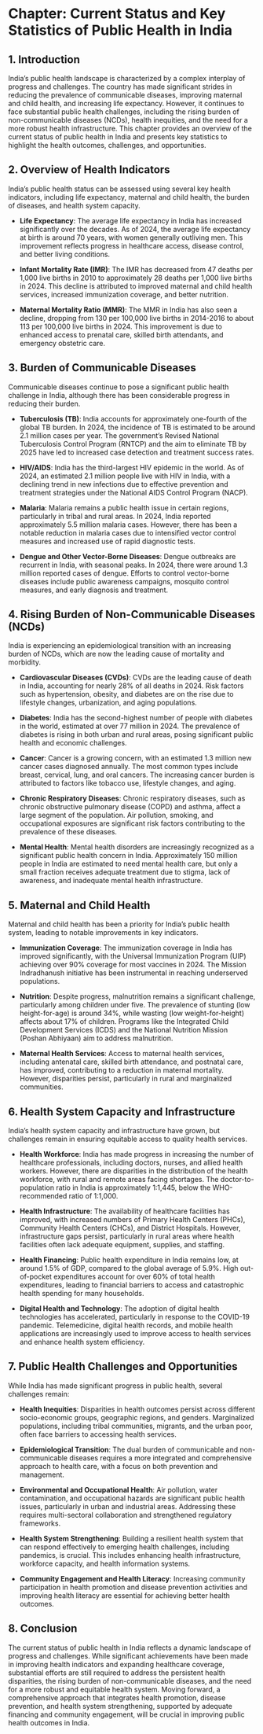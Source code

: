 # Chapter: Current Status and Key Statistics of Public Health in India

## 1. **Introduction**

India’s public health landscape is characterized by a complex interplay of progress and challenges. The country has made significant strides in reducing the prevalence of communicable diseases, improving maternal and child health, and increasing life expectancy. However, it continues to face substantial public health challenges, including the rising burden of non-communicable diseases (NCDs), health inequities, and the need for a more robust health infrastructure. This chapter provides an overview of the current status of public health in India and presents key statistics to highlight the health outcomes, challenges, and opportunities.

## 2. **Overview of Health Indicators**

India’s public health status can be assessed using several key health indicators, including life expectancy, maternal and child health, the burden of diseases, and health system capacity.

- **Life Expectancy**: The average life expectancy in India has increased significantly over the decades. As of 2024, the average life expectancy at birth is around 70 years, with women generally outliving men. This improvement reflects progress in healthcare access, disease control, and better living conditions.

- **Infant Mortality Rate (IMR)**: The IMR has decreased from 47 deaths per 1,000 live births in 2010 to approximately 28 deaths per 1,000 live births in 2024. This decline is attributed to improved maternal and child health services, increased immunization coverage, and better nutrition.

- **Maternal Mortality Ratio (MMR)**: The MMR in India has also seen a decline, dropping from 130 per 100,000 live births in 2014-2016 to about 113 per 100,000 live births in 2024. This improvement is due to enhanced access to prenatal care, skilled birth attendants, and emergency obstetric care.

## 3. **Burden of Communicable Diseases**

Communicable diseases continue to pose a significant public health challenge in India, although there has been considerable progress in reducing their burden.

- **Tuberculosis (TB)**: India accounts for approximately one-fourth of the global TB burden. In 2024, the incidence of TB is estimated to be around 2.1 million cases per year. The government’s Revised National Tuberculosis Control Program (RNTCP) and the aim to eliminate TB by 2025 have led to increased case detection and treatment success rates.

- **HIV/AIDS**: India has the third-largest HIV epidemic in the world. As of 2024, an estimated 2.1 million people live with HIV in India, with a declining trend in new infections due to effective prevention and treatment strategies under the National AIDS Control Program (NACP).

- **Malaria**: Malaria remains a public health issue in certain regions, particularly in tribal and rural areas. In 2024, India reported approximately 5.5 million malaria cases. However, there has been a notable reduction in malaria cases due to intensified vector control measures and increased use of rapid diagnostic tests.

- **Dengue and Other Vector-Borne Diseases**: Dengue outbreaks are recurrent in India, with seasonal peaks. In 2024, there were around 1.3 million reported cases of dengue. Efforts to control vector-borne diseases include public awareness campaigns, mosquito control measures, and early diagnosis and treatment.

## 4. **Rising Burden of Non-Communicable Diseases (NCDs)**

India is experiencing an epidemiological transition with an increasing burden of NCDs, which are now the leading cause of mortality and morbidity.

- **Cardiovascular Diseases (CVDs)**: CVDs are the leading cause of death in India, accounting for nearly 28% of all deaths in 2024. Risk factors such as hypertension, obesity, and diabetes are on the rise due to lifestyle changes, urbanization, and aging populations.

- **Diabetes**: India has the second-highest number of people with diabetes in the world, estimated at over 77 million in 2024. The prevalence of diabetes is rising in both urban and rural areas, posing significant public health and economic challenges.

- **Cancer**: Cancer is a growing concern, with an estimated 1.3 million new cancer cases diagnosed annually. The most common types include breast, cervical, lung, and oral cancers. The increasing cancer burden is attributed to factors like tobacco use, lifestyle changes, and aging.

- **Chronic Respiratory Diseases**: Chronic respiratory diseases, such as chronic obstructive pulmonary disease (COPD) and asthma, affect a large segment of the population. Air pollution, smoking, and occupational exposures are significant risk factors contributing to the prevalence of these diseases.

- **Mental Health**: Mental health disorders are increasingly recognized as a significant public health concern in India. Approximately 150 million people in India are estimated to need mental health care, but only a small fraction receives adequate treatment due to stigma, lack of awareness, and inadequate mental health infrastructure.

## 5. **Maternal and Child Health**

Maternal and child health has been a priority for India’s public health system, leading to notable improvements in key indicators.

- **Immunization Coverage**: The immunization coverage in India has improved significantly, with the Universal Immunization Program (UIP) achieving over 90% coverage for most vaccines in 2024. The Mission Indradhanush initiative has been instrumental in reaching underserved populations.

- **Nutrition**: Despite progress, malnutrition remains a significant challenge, particularly among children under five. The prevalence of stunting (low height-for-age) is around 34%, while wasting (low weight-for-height) affects about 17% of children. Programs like the Integrated Child Development Services (ICDS) and the National Nutrition Mission (Poshan Abhiyaan) aim to address malnutrition.

- **Maternal Health Services**: Access to maternal health services, including antenatal care, skilled birth attendance, and postnatal care, has improved, contributing to a reduction in maternal mortality. However, disparities persist, particularly in rural and marginalized communities.

## 6. **Health System Capacity and Infrastructure**

India’s health system capacity and infrastructure have grown, but challenges remain in ensuring equitable access to quality health services.

- **Health Workforce**: India has made progress in increasing the number of healthcare professionals, including doctors, nurses, and allied health workers. However, there are disparities in the distribution of the health workforce, with rural and remote areas facing shortages. The doctor-to-population ratio in India is approximately 1:1,445, below the WHO-recommended ratio of 1:1,000.

- **Health Infrastructure**: The availability of healthcare facilities has improved, with increased numbers of Primary Health Centers (PHCs), Community Health Centers (CHCs), and District Hospitals. However, infrastructure gaps persist, particularly in rural areas where health facilities often lack adequate equipment, supplies, and staffing.

- **Health Financing**: Public health expenditure in India remains low, at around 1.5% of GDP, compared to the global average of 5.9%. High out-of-pocket expenditures account for over 60% of total health expenditures, leading to financial barriers to access and catastrophic health spending for many households.

- **Digital Health and Technology**: The adoption of digital health technologies has accelerated, particularly in response to the COVID-19 pandemic. Telemedicine, digital health records, and mobile health applications are increasingly used to improve access to health services and enhance health system efficiency.

## 7. **Public Health Challenges and Opportunities**

While India has made significant progress in public health, several challenges remain:

- **Health Inequities**: Disparities in health outcomes persist across different socio-economic groups, geographic regions, and genders. Marginalized populations, including tribal communities, migrants, and the urban poor, often face barriers to accessing health services.

- **Epidemiological Transition**: The dual burden of communicable and non-communicable diseases requires a more integrated and comprehensive approach to health care, with a focus on both prevention and management.

- **Environmental and Occupational Health**: Air pollution, water contamination, and occupational hazards are significant public health issues, particularly in urban and industrial areas. Addressing these requires multi-sectoral collaboration and strengthened regulatory frameworks.

- **Health System Strengthening**: Building a resilient health system that can respond effectively to emerging health challenges, including pandemics, is crucial. This includes enhancing health infrastructure, workforce capacity, and health information systems.

- **Community Engagement and Health Literacy**: Increasing community participation in health promotion and disease prevention activities and improving health literacy are essential for achieving better health outcomes.

## 8. **Conclusion**

The current status of public health in India reflects a dynamic landscape of progress and challenges. While significant achievements have been made in improving health indicators and expanding healthcare coverage, substantial efforts are still required to address the persistent health disparities, the rising burden of non-communicable diseases, and the need for a more robust and equitable health system. Moving forward, a comprehensive approach that integrates health promotion, disease prevention, and health system strengthening, supported by adequate financing and community engagement, will be crucial in improving public health outcomes in India.
